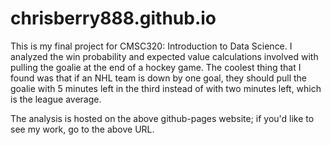 # chrisberry888.github.io
This is my final project for CMSC320: Introduction to Data Science. I analyzed the win probability and expected value calculations involved with pulling the goalie at the end of a hockey game. The coolest thing that I found was that if an NHL team is down by one goal, they should pull the goalie with 5 minutes left in the third instead of with two minutes left, which is the league average.

The analysis is hosted on the above github-pages website; if you'd like to see my work, go to the above URL.
